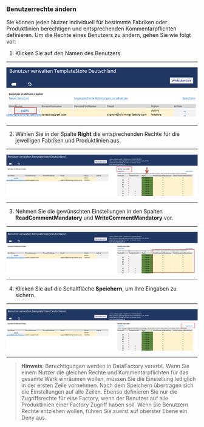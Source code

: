 ### Benutzerrechte ändern

Sie können jeden Nutzer individuell für bestimmte Fabriken oder Produktlinien berechtigen und entsprechenden Kommentarpflichten definieren.
Um die Rechte eines Benutzers zu ändern, gehen Sie wie folgt vor:

1) Klicken Sie auf den Namen des Benutzers.  

---
![](/assets/Benutzer4.png)

---

2) Wählen Sie in der Spalte **Right** die entsprechenden Rechte für die jeweiligen Fabriken und Produktlinien aus.

---
![](/assets/Benutzer7.png)

---

3) Nehmen Sie die gewünschten Einstellungen in den Spalten **ReadCommentMandatory** und **WriteCommentMandatory** vor.  

---
![](/assets/Benutzer5.png)

---

4) Klicken Sie auf die Schaltfläche **Speichern**, um Ihre Eingaben zu sichern.  

---
![](/assets/Benutzer6.png)

---

  

> **Hinweis**: Berechtigungen werden in DataFactory vererbt. Wenn Sie einem Nutzer die gleichen Rechte und Kommentarpflichten für das gesamte Werk einräumen wollen, müssen Sie die Einstellung lediglich in der ersten Zeile vornehmen. Nach dem Speichern übertragen sich die Einstellungen auf alle Zeilen. Ebenso definieren Sie nur die Zugriffsrechte für eine Factory, wenn der Benutzer auf alle Produktlinien einer Factory Zugriff haben soll. Wenn Sie Benutzern Rechte entziehen wollen, führen Sie zuerst auf oberster Ebene ein Deny aus. 